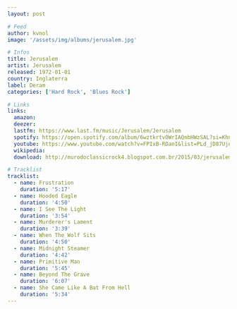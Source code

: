 ```yaml
---
layout: post

# Feed
author: kvnol
image: '/assets/img/albums/jerusalem.jpg'

# Infos
title: Jerusalem
artist: Jerusalem
released: 1972-01-01
country: Inglaterra
label: Deram
categories: ['Hard Rock', 'Blues Rock']

# Links
links:
  amazon:
  deezer:
  lastfm: https://www.last.fm/music/Jerusalem/Jerusalem
  spotify: https://open.spotify.com/album/6wztkrtvOWrIAQnbHWzSAL?si=KhneuoF-TDmcrFexnB4Igg
  youtube: https://www.youtube.com/watch?v=FPIxB-RDanI&list=PLd_jD87UjntuiTcJtDM3qtOVJrrf0NqDk
  wikipedia:
  download: http://murodoclassicrock4.blogspot.com.br/2015/03/jerusalem-1972.html

# Tracklist
tracklist:
  - name: Frustration
    duration: '5:17'
  - name: Hooded Eagle
    duration: '4:50'
  - name: I See The Light
    duration: '3:54'
  - name: Murderer's Lament
    duration: '3:39'
  - name: When The Wolf Sits
    duration: '4:50'
  - name: Midnight Steamer
    duration: '4:42'
  - name: Primitive Man
    duration: '5:45'
  - name: Beyond The Grave
    duration: '6:07'
  - name: She Came Like A Bat From Hell
    duration: '5:34'
---
```

